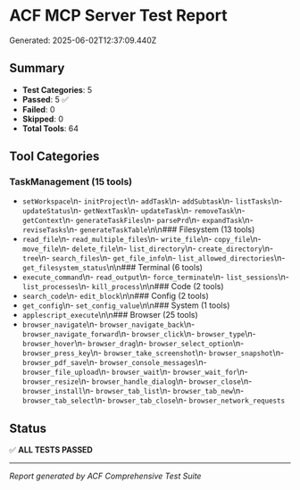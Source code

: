 # ACF MCP Server Test Report

Generated: 2025-06-02T12:37:09.440Z

## Summary
- **Test Categories**: 5
- **Passed**: 5 ✅
- **Failed**: 0 
- **Skipped**: 0 
- **Total Tools**: 64

## Tool Categories
### TaskManagement (15 tools)
- `setWorkspace`\n- `initProject`\n- `addTask`\n- `addSubtask`\n- `listTasks`\n- `updateStatus`\n- `getNextTask`\n- `updateTask`\n- `removeTask`\n- `getContext`\n- `generateTaskFiles`\n- `parsePrd`\n- `expandTask`\n- `reviseTasks`\n- `generateTaskTable`\n\n### Filesystem (13 tools)
- `read_file`\n- `read_multiple_files`\n- `write_file`\n- `copy_file`\n- `move_file`\n- `delete_file`\n- `list_directory`\n- `create_directory`\n- `tree`\n- `search_files`\n- `get_file_info`\n- `list_allowed_directories`\n- `get_filesystem_status`\n\n### Terminal (6 tools)
- `execute_command`\n- `read_output`\n- `force_terminate`\n- `list_sessions`\n- `list_processes`\n- `kill_process`\n\n### Code (2 tools)
- `search_code`\n- `edit_block`\n\n### Config (2 tools)
- `get_config`\n- `set_config_value`\n\n### System (1 tools)
- `applescript_execute`\n\n### Browser (25 tools)
- `browser_navigate`\n- `browser_navigate_back`\n- `browser_navigate_forward`\n- `browser_click`\n- `browser_type`\n- `browser_hover`\n- `browser_drag`\n- `browser_select_option`\n- `browser_press_key`\n- `browser_take_screenshot`\n- `browser_snapshot`\n- `browser_pdf_save`\n- `browser_console_messages`\n- `browser_file_upload`\n- `browser_wait`\n- `browser_wait_for`\n- `browser_resize`\n- `browser_handle_dialog`\n- `browser_close`\n- `browser_install`\n- `browser_tab_list`\n- `browser_tab_new`\n- `browser_tab_select`\n- `browser_tab_close`\n- `browser_network_requests`

## Status
✅ **ALL TESTS PASSED**



---
*Report generated by ACF Comprehensive Test Suite*
